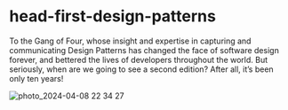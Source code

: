 # head-first-design-patterns

To the Gang of Four, whose insight and expertise in capturing and communicating Design Patterns has changed the face of software design forever, and bettered the lives of developers throughout the world.
But seriously, when are we going to see a second edition? After all, it’s been only ten years!

![photo_2024-04-08 22 34 27](https://github.com/azamat-aminov/head-first-design-patterns/assets/63450583/612ecaf7-f185-4817-91e9-2bffd1513287)
